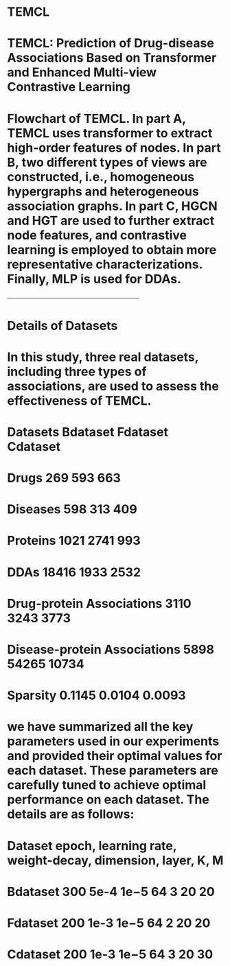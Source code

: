 # TEMCL
# TEMCL: Prediction of Drug-disease Associations Based on Transformer and Enhanced Multi-view Contrastive Learning
# Flowchart of TEMCL. In part A, TEMCL uses transformer to extract high-order features of nodes. In part B, two different types of views are constructed, i.e., homogeneous hypergraphs and heterogeneous association graphs. In part C, HGCN and HGT are used to further extract node features, and contrastive learning is employed to obtain more representative characterizations. Finally, MLP is used for DDAs.
——————————————————————
# Details of Datasets
# In this study, three real datasets, including three types of associations, are used to assess the effectiveness of TEMCL.
# Datasets	Bdataset	Fdataset	Cdataset
# Drugs	269	593	663
# Diseases	598	313	409
# Proteins	1021	2741	993
# DDAs	18416	1933	2532
# Drug-protein Associations	3110	3243	3773
# Disease-protein Associations	5898	54265	10734
# Sparsity	0.1145	0.0104	0.0093
# we have summarized all the key parameters used in our experiments and provided their optimal values for each dataset. These parameters are carefully tuned to achieve optimal performance on each dataset. The details are as follows:
# Dataset	epoch, learning rate, weight-decay, dimension, layer, K, M						
# Bdataset	300	5e-4	1e−5	64	3	20	20
# Fdataset	200	1e-3	1e−5	64	2	20	20
# Cdataset	200	1e-3	1e−5	64	3	20	30

